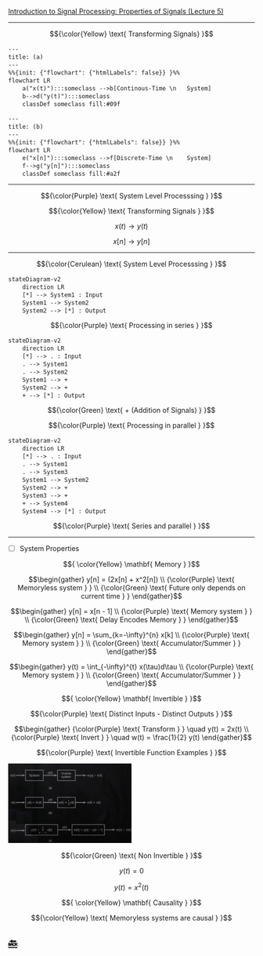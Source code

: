 [Introduction to Signal Processing: Properties of Signals (Lecture 5)](https://youtu.be/Gw8eE93OyUY)

---

$${\color{Yellow} \text{ Transforming Signals} }$$

```mermaid
---
title: (a)
---
%%{init: {"flowchart": {"htmlLabels": false}} }%%
flowchart LR
    a("x(t)"):::someclass -->b[Continous-Time \n   System]
    b-->d("y(t)"):::someclass
    classDef someclass fill:#09f
```

```mermaid
---
title: (b)
---
%%{init: {"flowchart": {"htmlLabels": false}} }%%
flowchart LR
    e("x[n]"):::someclass -->f[Discrete-Time \n    System]
    f-->g("y[n]"):::someclass
    classDef someclass fill:#a2f
```

---

```math
{\color{Purple} \text{ System Level Processsing } }
```

```math
{\color{Yellow} \text{ Transforming Signals } }
```

```math
x(t) \to y(t)
```

```math
x[n] \to y[n]
```

---

```math
{\color{Cerulean} \text{ System Level Processsing } }
```

```mermaid
stateDiagram-v2
    direction LR
    [*] --> System1 : Input
    System1 --> System2
    System2 --> [*] : Output
```

```math
{\color{Purple} \text{ Processing in series } }
```

```mermaid
stateDiagram-v2
    direction LR
    [*] --> . : Input
    . --> System1
    . --> System2
    System1 --> +
    System2 --> +
    + --> [*] : Output
```

```math
{\color{Green} \text{ + (Addition of Signals) } }
```


```math
{\color{Purple} \text{ Processing in parallel } }
```

```mermaid
stateDiagram-v2
    direction LR
    [*] --> . : Input
    . --> System1
    . --> System3
    System1 --> System2
    System2 --> +
    System3 --> +
    + --> System4
    System4 --> [*] : Output
```

```math
{\color{Purple} \text{ Series and parallel } }
```

---

- [ ] System Properties

$${
\color{Yellow} \mathbf{ Memory } 
}$$

```math
\begin{gather}
    
    y[n] = (2x[n] + x^2[n]) \\
    {\color{Purple} \text{ Memoryless system } } \\
    {\color{Green} \text{ Future only depends on current time } }
\end{gather}
```

```math
\begin{gather}
   y[n] = x[n - 1] \\
   {\color{Purple} \text{ Memory system } } \\
   {\color{Green} \text{ Delay Encodes Memory } }
\end{gather}
```

```math
\begin{gather}
   y[n] = \sum_{k=-\infty}^{n} x[k] \\
   {\color{Purple} \text{ Memory system } } \\
   {\color{Green} \text{ Accumulator/Summer } }
\end{gather}
```


```math
\begin{gather}
   y(t) = \int_{-\infty}^{t} x(\tau)d\tau \\
   {\color{Purple} \text{ Memory system } } \\
   {\color{Green} \text{ Accumulator/Summer } }
\end{gather}
```

$${
\color{Yellow} \mathbf{ Invertible } 
}$$


```math
{\color{Purple} \text{ Distinct Inputs - Distinct Outputs } }
```

```math
\begin{gather}
   {\color{Purple} \text{ Transform } } \quad y(t) = 2x(t) \\
   {\color{Purple} \text{ Invert } } \quad w(t) = \frac{1}{2} y(t)
\end{gather}
```

```math
{\color{Purple} \text{ Invertible Function Examples } }
```

<img src=images/invertible.png width='50%' height='50%' > </img>

```math
{\color{Green} \text{ Non Invertible } }
```

```math
y(t) = 0
```

```math
y(t) = x^2(t)
```

$${
\color{Yellow} \mathbf{ Causality } 
}$$


```math
{\color{Yellow} \text{ Memoryless systems are causal } }
```



## [:back: ](../#round_pushpin-signal-processing-an-introduction)

